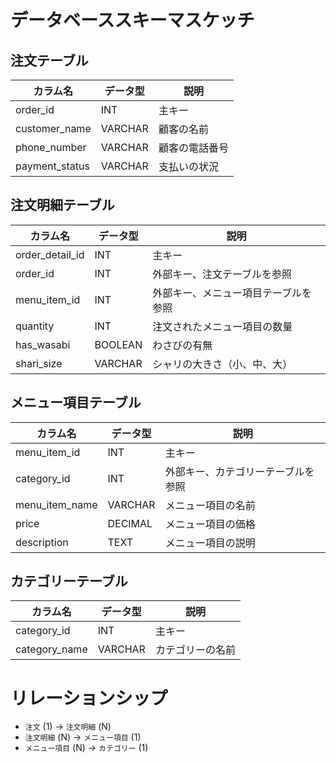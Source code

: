 # データベーススキーマスケッチ

## 注文テーブル
| カラム名        | データ型   | 説明                   |
|-----------------|------------|------------------------|
| order_id          | INT        | 主キー                 |
| customer_name          | VARCHAR    | 顧客の名前             |
| phone_number        | VARCHAR    | 顧客の電話番号         |
| payment_status      | VARCHAR    | 支払いの状況           |

## 注文明細テーブル
| カラム名        | データ型   | 説明                                    |
|-----------------|------------|----------------------------------------|
| order_detail_id      | INT        | 主キー                                  |
| order_id          | INT        | 外部キー、注文テーブルを参照             |
| menu_item_id  | INT        | 外部キー、メニュー項目テーブルを参照     |
| quantity            | INT        | 注文されたメニュー項目の数量             |
| has_wasabi          | BOOLEAN    | わさびの有無                            |
| shari_size  | VARCHAR    | シャリの大きさ（小、中、大）            |

## メニュー項目テーブル
| カラム名        | データ型   | 説明                                    |
|-----------------|------------|----------------------------------------|
| menu_item_id  | INT        | 主キー                                  |
| category_id    | INT        | 外部キー、カテゴリーテーブルを参照       |
| menu_item_name        | VARCHAR    | メニュー項目の名前                      |
| price            | DECIMAL    | メニュー項目の価格                      |
| description         | TEXT       | メニュー項目の説明                      |

## カテゴリーテーブル
| カラム名        | データ型   | 説明                   |
|-----------------|------------|------------------------|
| category_id    | INT        | 主キー                 |
| category_name        | VARCHAR    | カテゴリーの名前       |

# リレーションシップ
- `注文` (1) -> `注文明細` (N)
- `注文明細` (N) -> `メニュー項目` (1)
- `メニュー項目` (N) -> `カテゴリー` (1)

